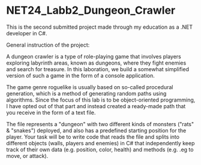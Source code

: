 # NET24_Labb2_Dungeon_Crawler

This is the second submitted project made through my education as a .NET developer in C#.

General instruction of the project:

A dungeon crawler is a type of role-playing game that involves players exploring labyrinth areas, known as dungeons, where they fight enemies and search for treasure. In this laboration, we build a somewhat simplified version of such a game in the form of a console application.

The game genre roguelike is usually based on so-called procedural generation, which is a method of generating random paths using algorithms. Since the focus of this lab is to be object-oriented programming, I have opted out of that part and instead created a ready-made path that you receive in the form of a text file.

The file represents a "dungeon" with two different kinds of monsters ("rats" & "snakes") deployed, and also has a predefined starting position for the player. Your task will be to write code that reads the file and splits into different objects (walls, players and enemies) in C# that independently keep track of their own data (e.g. position, color, health) and methods (e.g. .eg to move, or attack).
